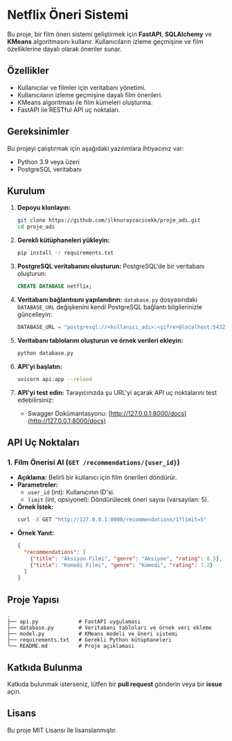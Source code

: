 # Netflix Öneri Sistemi 

Bu proje, bir film öneri sistemi geliştirmek için **FastAPI**, **SQLAlchemy** ve **KMeans** algoritmasını kullanır. Kullanıcıların izleme geçmişine ve film özelliklerine dayalı olarak öneriler sunar.

## Özellikler
- Kullanıcılar ve filmler için veritabanı yönetimi.
- Kullanıcıların izleme geçmişine dayalı film önerileri.
- KMeans algoritması ile film kümeleri oluşturma.
- FastAPI ile RESTful API uç noktaları.

## Gereksinimler
Bu projeyi çalıştırmak için aşağıdaki yazılımlara ihtiyacınız var:
- Python 3.9 veya üzeri
- PostgreSQL veritabanı

## Kurulum
1. **Depoyu klonlayın:**
   ```bash
   git clone https://github.com/ilknuraycacicekk/proje_adı.git
   cd proje_adı
   ```

2. **Gerekli kütüphaneleri yükleyin:**
   ```bash
   pip install -r requirements.txt
   ```

3. **PostgreSQL veritabanını oluşturun:**
   PostgreSQL'de bir veritabanı oluşturun:
   ```sql
   CREATE DATABASE netflix;
   ```

4. **Veritabanı bağlantısını yapılandırın:**
   `database.py` dosyasındaki `DATABASE_URL` değişkenini kendi PostgreSQL bağlantı bilgilerinizle güncelleyin:
   ```python
   DATABASE_URL = "postgresql://<kullanıcı_adı>:<şifre>@localhost:5432/netflix"
   ```

5. **Veritabanı tablolarını oluşturun ve örnek verileri ekleyin:**
   ```bash
   python database.py
   ```

6. **API'yi başlatın:**
   ```bash
   uvicorn api:app --reload
   ```

7. **API'yi test edin:**
   Tarayıcınızda şu URL'yi açarak API uç noktalarını test edebilirsiniz:
   - Swagger Dokümantasyonu: [http://127.0.0.1:8000/docs](http://127.0.0.1:8000/docs)

## API Uç Noktaları
### 1. **Film Önerisi Al (`GET /recommendations/{user_id}`)**
   - **Açıklama:** Belirli bir kullanıcı için film önerileri döndürür.
   - **Parametreler:**
     - `user_id` (int): Kullanıcının ID'si.
     - `limit` (int, opsiyonel): Döndürülecek öneri sayısı (varsayılan: 5).
   - **Örnek İstek:**
     ```bash
     curl -X GET "http://127.0.0.1:8000/recommendations/1?limit=5"
     ```
   - **Örnek Yanıt:**
     ```json
     {
       "recommendations": [
         {"title": "Aksiyon Filmi", "genre": "Aksiyon", "rating": 8.5},
         {"title": "Komedi Filmi", "genre": "Komedi", "rating": 7.2}
       ]
     }
     ```

## Proje Yapısı
```plaintext
.
├── api.py             # FastAPI uygulaması
├── database.py        # Veritabanı tabloları ve örnek veri ekleme
├── model.py           # KMeans modeli ve öneri sistemi
├── requirements.txt   # Gerekli Python kütüphaneleri
└── README.md          # Proje açıklaması
```

## Katkıda Bulunma
Katkıda bulunmak isterseniz, lütfen bir **pull request** gönderin veya bir **issue** açın.

## Lisans
Bu proje MIT Lisansı ile lisanslanmıştır.

